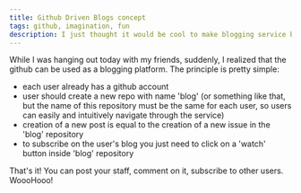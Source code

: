 ```yaml
---
title: Github Driven Blogs concept
tags: github, imagination, fun
description: I just thought it would be cool to make blogging service based on github and git
---
```

While I was hanging out today with my friends, suddenly, I realized that the github
can be used as a blogging platform. The principle is pretty simple:

* each user already has a github account
* user should create a new repo with name 'blog' (or something like that, but the name of this
  repository must be the same for each user, so users can easily and intuitively navigate
  through the service)
* creation of a new post is equal to the creation of a new issue in the 'blog' repository
* to subscribe on the user's blog you just need to click on a 'watch' button inside 'blog' repository

That's it! You can post your staff, comment on it, subscribe to other users. WoooHooo!


